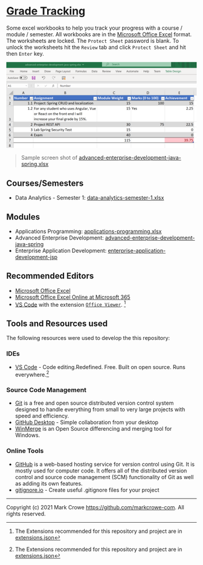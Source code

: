 
# [Grade Tracking](https://github.com/markcrowe-com/grade-tracking)

Some excel workbooks to help you track your progress with a course / module / semester. All workbooks are in the [Microsoft Office Excel](https://www.microsoft.com/microsoft-365/) format. The worksheets are locked. The `Protect Sheet` password is blank. To unlock the worksheets hit the `Review` tab and click `Protect Sheet` and hit then `Enter` key.

![Sample](docs/images/2023-04apr-26-readme-screenshot-sample.png)

> Sample screen shot of [advanced-enterprise-development-java-spring.xlsx](./modules/advanced-enterprise-development-java-spring.xlsx)

## Courses/Semesters

- Data Analytics - Semester 1: [data-analytics-semester-1.xlsx](./courses/data-analytics-semester-1.xlsx)

## Modules

- Applications Programming: [applications-programming.xlsx](./modules/applications-programming.xlsx)
- Advanced Enterprise Development: [advanced-enterprise-development-java-spring](./modules/advanced-enterprise-development-java-spring.xlsx)
- Enterprise Application Development: [enterprise-application-development-jsp](./modules/enterprise-application-development-jsp.xlsx)

## Recommended Editors

- [Microsoft Office Excel](https://www.microsoft.com/microsoft-365/)
- [Microsoft Office Excel Online at Microsoft 365](https://www.office.com/launch/excel)
- [VS Code](https://code.visualstudio.com/) with the extension [`Office Viewer`](https://marketplace.visualstudio.com/items?itemName=cweijan.vscode-office). [^vs-code]

## Tools and Resources used

The following resources were used to develop the this repository:

### IDEs

- [VS Code](https://code.visualstudio.com/) - Code editing.Redefined. Free. Built on open source. Runs everywhere.[^vs-code]

[^vs-code]: The Extensions recommended for this repository and project are in [extensions.json](./.vscode/extensions.json)

### Source Code Management

- [Git](https://git-scm.com/) is a free and open source distributed version control system designed to handle everything from small to very large projects with speed and efficiency.
- [GitHub Desktop](https://desktop.github.com/) - Simple collaboration from your desktop
- [WinMerge](https://winmerge.org/) is an Open Source differencing and merging tool for Windows.

### Online Tools

- [GitHub](https://www.github.com) is a web-based hosting service for version control using Git. It is mostly used for computer code. It offers all of the distributed version control and source code management (SCM) functionality of Git as well as adding its own features.
- [gitignore.io](https://www.toptal.com/developers/gitignore) - Create useful .gitignore files for your project

---
Copyright (c) 2021 Mark Crowe <https://github.com/markcrowe-com>. All rights reserved.
